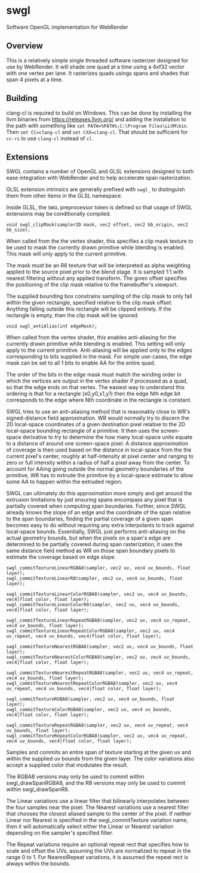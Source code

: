# swgl

Software OpenGL implementation for WebRender

## Overview
This is a relatively simple single threaded software rasterizer designed
for use by WebRender. It will shade one quad at a time using a 4xf32 vector
with one vertex per lane. It rasterizes quads usings spans and shades that
span 4 pixels at a time.

## Building
clang-cl is required to build on Windows. This can be done by installing
the llvm binaries from https://releases.llvm.org/ and adding the installation
to the path with something like `set PATH=%PATH%;C:\Program Files\LLVM\bin`.
Then `set CC=clang-cl` and `set CXX=clang-cl`. That should be sufficient
for `cc-rs` to use `clang-cl` instead of `cl`.

## Extensions
SWGL contains a number of OpenGL and GLSL extensions designed to both ease
integration with WebRender and to help accelerate span rasterization.

GLSL extension intrinsics are generally prefixed with `swgl_` to distinguish
them from other items in the GLSL namespace.

Inside GLSL, the `SWGL` preprocessor token is defined so that usage of SWGL
extensions may be conditionally compiled.

```
void swgl_clipMask(sampler2D mask, vec2 offset, vec2 bb_origin, vec2 bb_size);
```

When called from the the vertex shader, this specifies a clip mask texture to
be used to mask the currently drawn primitive while blending is enabled. This
mask will only apply to the current primitive.

The mask must be an R8 texture that will be interpreted as alpha weighting
applied to the source pixel prior to the blend stage. It is sampled 1:1 with
nearest filtering without any applied transform. The given offset specifies
the positioning of the clip mask relative to the framebuffer's viewport.

The supplied bounding box constrains sampling of the clip mask to only fall
within the given rectangle, specified relative to the clip mask offset.
Anything falling outside this rectangle will be clipped entirely. If the
rectangle is empty, then the clip mask will be ignored.

```
void swgl_antiAlias(int edgeMask);
```

When called from the vertex shader, this enables anti-aliasing for the
currently drawn primitive while blending is enabled. This setting will only
apply to the current primitive. Anti-aliasing will be applied only to the
edges corresponding to bits supplied in the mask. For simple use-cases,
the edge mask can be set to all 1 bits to enable AA for the entire quad.

The order of the bits in the edge mask must match the winding order in which
the vertices are output in the vertex shader if processed as a quad, so that
the edge ends on that vertex. The easiest way to understand this ordering
is that for a rectangle (x0,y0,x1,y1) then the edge Nth edge bit corresponds
to the edge where Nth coordinate in the rectangle is constant.

SWGL tries to use an anti-aliasing method that is reasonably close to WR's
signed-distance field approximation. WR would normally try to discern the
2D local-space coordinates of a given destination pixel relative to the
2D local-space bounding rectangle of a primitive. It then uses the screen-
space derivative to try to determine the how many local-space units equate
to a distance of around one screen-space pixel. A distance approximation
of coverage is then used based on the distance in local-space from the
the current pixel's center, roughly at half-intensity at pixel center
and ranging to zero or full intensity within a radius of half a pixel
away from the center. To account for AAing going outside the normal geometry
boundaries of the primitive, WR has to extrude the primitive by a local-space
estimate to allow some AA to happen within the extruded region.

SWGL can ultimately do this approximation more simply and get around the
extrusion limitations by just ensuring spans encompass any pixel that is
partially covered when computing span boundaries. Further, since SWGL already
knows the slope of an edge and the coordinate of the span relative to the span
boundaries, finding the partial coverage of a given span becomes easy to do
without requiring any extra interpolants to track against local-space bounds.
Essentially, SWGL just performs anti-aliasing on the actual geometry bounds,
but when the pixels on a span's edge are determined to be partially covered
during span rasterization, it uses the same distance field method as WR on
those span boundary pixels to estimate the coverage based on edge slope.

```
swgl_commitTextureLinearRGBA8(sampler, vec2 uv, vec4 uv_bounds, float layer);
swgl_commitTextureLinearR8(sampler, vec2 uv, vec4 uv_bounds, float layer);

swgl_commitTextureLinearColorRGBA8(sampler, vec2 uv, vec4 uv_bounds, vec4|float color, float layer);
swgl_commitTextureLinearColorR8(sampler, vec2 uv, vec4 uv_bounds, vec4|float color, float layer);

swgl_commitTextureLinearRepeatRGBA8(sampler, vec2 uv, vec4 uv_repeat, vec4 uv_bounds, float layer);
swgl_commitTextureLinearRepeatColorRGBA8(sampler, vec2 uv, vec4 uv_repeat, vec4 uv_bounds, vec4|float color, float layer);

swgl_commitTextureNearestRGBA8(sampler, vec2 uv, vec4 uv_bounds, float layer);
swgl_commitTextureNearestColorRGBA8(sampler, vec2 uv, vec4 uv_bounds, vec4|float color, float layer);

swgl_commitTextureNearestRepeatRGBA8(sampler, vec2 uv, vec4 uv_repeat, vec4 uv_bounds, float layer);
swgl_commitTextureNearestRepeatColorRGBA8(sampler, vec2 uv, vec4 uv_repeat, vec4 uv_bounds, vec4|float color, float layer);

swgl_commitTextureRGBA8(sampler, vec2 uv, vec4 uv_bounds, float layer);
swgl_commitTextureColorRGBA8(sampler, vec2 uv, vec4 uv_bounds, vec4|float color, float layer);

swgl_commitTextureRepeatRGBA8(sampler, vec2 uv, vec4 uv_repeat, vec4 uv_bounds, float layer);
swgl_commitTextureRepeatColorRGBA8(sampler, vec2 uv, vec4 uv_repeat, vec4 uv_bounds, vec4|float color, float layer);
```

Samples and commits an entire span of texture starting at the given uv and
within the supplied uv bounds from the given layer. The color variations
also accept a supplied color that modulates the result.

The RGBA8 versions may only be used to commit within swgl_drawSpanRGBA8, and
the R8 versions may only be used to commit within swgl_drawSpanR8.

The Linear variations use a linear filter that bilinearly interpolates between
the four samples near the pixel. The Nearest variations use a nearest filter
that chooses the closest aliased sample to the center of the pixel. If neither
Linear nor Nearest is specified in the swgl_commitTexture variation name, then
it will automatically select either the Linear or Nearest variation depending
on the sampler's specified filter.

The Repeat variations require an optional repeat rect that specifies how to
scale and offset the UVs, assuming the UVs are normalized to repeat in the
range 0 to 1. For NearestRepeat variations, it is assumed the repeat rect is
always within the bounds.


